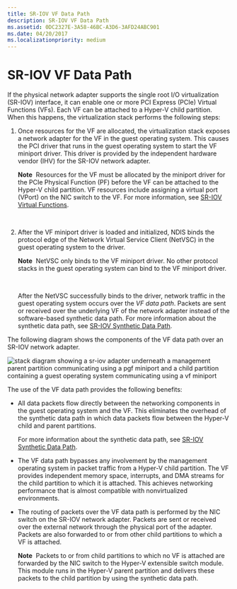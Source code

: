 ```yaml
---
title: SR-IOV VF Data Path
description: SR-IOV VF Data Path
ms.assetid: 0DC2327E-3A58-46BC-A3D6-3AFD24ABC901
ms.date: 04/20/2017
ms.localizationpriority: medium
---
```


# SR-IOV VF Data Path


If the physical network adapter supports the single root I/O virtualization (SR-IOV) interface, it can enable one or more PCI Express (PCIe) Virtual Functions (VFs). Each VF can be attached to a Hyper-V child partition. When this happens, the virtualization stack performs the following steps:

1.  Once resources for the VF are allocated, the virtualization stack exposes a network adapter for the VF in the guest operating system. This causes the PCI driver that runs in the guest operating system to start the VF miniport driver. This driver is provided by the independent hardware vendor (IHV) for the SR-IOV network adapter.

    **Note**  Resources for the VF must be allocated by the miniport driver for the PCIe Physical Function (PF) before the VF can be attached to the Hyper-V child partition. VF resources include assigning a virtual port (VPort) on the NIC switch to the VF. For more information, see [SR-IOV Virtual Functions](sr-iov-virtual-functions--vfs-.md).

     

2.  After the VF miniport driver is loaded and initialized, NDIS binds the protocol edge of the Network Virtual Service Client (NetVSC) in the guest operating system to the driver.

    **Note**  NetVSC only binds to the VF miniport driver. No other protocol stacks in the guest operating system can bind to the VF miniport driver.

     

    After the NetVSC successfully binds to the driver, network traffic in the guest operating system occurs over the *VF data path*. Packets are sent or received over the underlying VF of the network adapter instead of the software-based synthetic data path. For more information about the synthetic data path, see [SR-IOV Synthetic Data Path](sr-iov-synthetic-data-path.md).

The following diagram shows the components of the VF data path over an SR-IOV network adapter.

![stack diagram showing a sr-iov adapter underneath a management parent partition communicating using a pgf miniport and a child partition containing a guest operating system communicating using a vf miniport](images/sriovvf-datapaths.png)

The use of the VF data path provides the following benefits:

-   All data packets flow directly between the networking components in the guest operating system and the VF. This eliminates the overhead of the synthetic data path in which data packets flow between the Hyper-V child and parent partitions.

    For more information about the synthetic data path, see [SR-IOV Synthetic Data Path](sr-iov-synthetic-data-path.md).

-   The VF data path bypasses any involvement by the management operating system in packet traffic from a Hyper-V child partition. The VF provides independent memory space, interrupts, and DMA streams for the child partition to which it is attached. This achieves networking performance that is almost compatible with nonvirtualized environments.

-   The routing of packets over the VF data path is performed by the NIC switch on the SR-IOV network adapter. Packets are sent or received over the external network through the physical port of the adapter. Packets are also forwarded to or from other child partitions to which a VF is attached.

    **Note**  Packets to or from child partitions to which no VF is attached are forwarded by the NIC switch to the Hyper-V extensible switch module. This module runs in the Hyper-V parent partition and delivers these packets to the child partition by using the synthetic data path.

     

 

 





